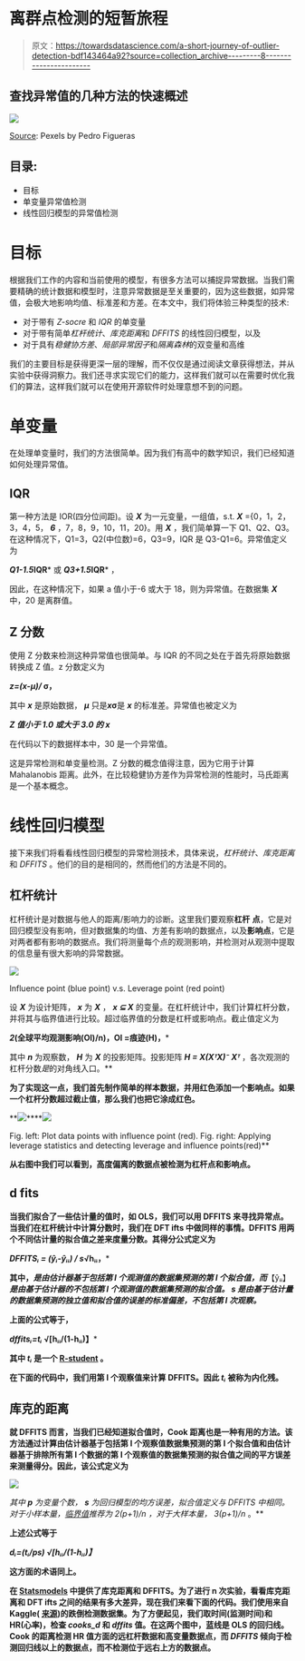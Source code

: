 # 离群点检测的短暂旅程

> 原文：<https://towardsdatascience.com/a-short-journey-of-outlier-detection-bdf143464a92?source=collection_archive---------8----------------------->

## 查找异常值的几种方法的快速概述

![](img/e396458148e0997eb90d8e59e6b42231.png)

[Source](http://Source): Pexels by Pedro Figueras

## **目录:**

*   目标
*   单变量异常值检测
*   线性回归模型的异常值检测

# **目标**

根据我们工作的内容和当前使用的模型，有很多方法可以捕捉异常数据。当我们需要精确的统计数据和模型时，注意异常数据是至关重要的，因为这些数据，如异常值，会极大地影响均值、标准差和方差。在本文中，我们将体验三种类型的技术:

*   对于带有 *Z-socre* 和 *IQR* 的单变量
*   对于带有简单*杠杆统计*、*库克距离*和 *DFFITS* 的线性回归模型，以及
*   对于具有*稳健协方差*、*局部异常因子*和*隔离森林*的双变量和高维

我们的主要目标是获得更深一层的理解，而不仅仅是通过阅读文章获得想法，并从实验中获得洞察力。我们还寻求实现它们的能力，这样我们就可以在需要时优化我们的算法，这样我们就可以在使用开源软件时处理意想不到的问题。

# 单变量

在处理单变量时，我们的方法很简单。因为我们有高中的数学知识，我们已经知道如何处理异常值。

## IQR

第一种方法是 IOR(四分位间距)。设 ***X*** 为一元变量，一组值，s.t. ***X*** ={0，1，2，3，4，5， ***6*** ，7，8，9，10，11，20}。用 ***X*** ，我们简单算一下 Q1、Q2、Q3。在这种情况下，Q1=3，Q2(中位数)=6，Q3=9，IQR 是 Q3-Q1=6。异常值定义为

***Q1-1.5*IQR*** 或 ***Q3+1.5*IQR*** ，

因此，在这种情况下，如果 a 值小于-6 或大于 18，则为异常值。在数据集 ***X*** 中，20 是离群值。

## **Z 分数**

使用 Z 分数来检测这种异常值也很简单。与 IQR 的不同之处在于首先将原始数据转换成 Z 值。z 分数定义为

***z=(x-μ)/* σ，**

其中 ***x*** 是原始数据， ***μ*** 只是***x*****σ**是 ***x*** 的标准差。异常值也被定义为

***Z 值小于 1.0 或大于 3.0 的 x***

在代码以下的数据样本中，30 是一个异常值。

这是异常检测和单变量检测。Z 分数的概念值得注意，因为它用于计算 Mahalanobis 距离。此外，在比较稳健协方差作为异常检测的性能时，马氏距离是一个基本概念。

# 线性回归模型

接下来我们将看看线性回归模型的异常检测技术，具体来说，*杠杆统计*、*库克距离*和 *DFFITS* 。他们的目的是相同的，然而他们的方法是不同的。

## **杠杆统计**

杠杆统计是对数据与他人的距离/影响力的诊断。这里我们要观察**杠杆** **点**，它是对回归模型没有影响，但对数据集的均值、方差有影响的数据点，以及**影响点**，它是对两者都有影响的数据点。我们将测量每个点的观测影响，并检测对从观测中提取的信息量有很大影响的异常数据。

![](img/b10da86be90054c77243986de0a17ab5.png)

Influence point (blue point) v.s. Leverage point (red point)

设 ***X*** 为设计矩阵， ***x*** 为 ***X*** ， ***x ⊆ X*** 的变量。在杠杆统计中，我们计算杠杆分数，并将其与临界值进行比较。超过临界值的分数是杠杆或影响点。截止值定义为

***2*(全球平均观测影响(OI)/n)，OI =痕迹(H)，***

其中 ***n*** 为观察数， ***H*** 为 ***X*** 的投影矩阵。投影矩阵 ***H = X(XᵀX)⁻ Xᵀ*** ，各次观测的杠杆分数*是*的对角线入口。**

**为了实现这一点，我们首先制作简单的样本数据，并用红色添加一个影响点。如果一个杠杆分数超过截止值，那么我们也把它涂成红色。**

**![](img/e0bebee216ce76b4985371a764350086.png)****![](img/890c03c261417b1652fb182b53737a21.png)

Fig. left: Plot data points with influence point (red). Fig. right: Applying leverage statistics and detecting leverage and influence points(red)** 

**从右图中我们可以看到，高度偏离的数据点被检测为杠杆点和影响点。**

## ****d fits****

**当我们拟合了一些估计量的值时，如 OLS，我们可以用 DFFITS 来寻找异常点。当我们在杠杆统计中计算分数时，我们在 DFT ifts 中做同样的事情。DFFITS 用两个不同估计量的拟合值之差来度量分数。其得分公式定义为**

*****DFFITSᵢ = (ŷᵢ-ŷᵢᵢ) / s*√hᵢᵢ，*****

**其中，*是由估计器基于包括第 I 个观测值的数据集预测的第 I 个拟合值，而***【ŷᵢᵢ】***是由基于估计器的不包括第 I 个观测值的数据集预测的拟合值。 ***s*** 是由基于估计量的数据集预测的独立值和拟合值的误差的标准偏差，不包括第 I 次观察。***

**上面的公式等于，**

*****dffitsᵢ=tᵢ* √[hᵢᵢ/(1-hᵢᵢ)】*****

**其中 ***tᵢ*** 是一个 [R-student](https://en.wikipedia.org/wiki/Studentized_residual) 。**

**在下面的代码中，我们用第 I 个观察值来计算 DFFITS。因此 ***tᵢ*** 被称为内化残。**

## **库克的距离**

**就 DFFITS 而言，当我们已经知道拟合值时，Cook 距离也是一种有用的方法。该方法通过计算由估计器基于包括第 I 个观察值数据集预测的第 I 个拟合值和由估计器基于排除所有第 I 个数据的第 I 个观察值的数据集预测的拟合值之间的平方误差来测量得分。因此，该公式定义为**

**![](img/70c443f0a8121e587b1d46f8c9ed8383.png)**

**其中 ***p*** 为变量个数， ***s*** 为回归模型的均方误差，拟合值定义与 DFFITS 中相同。对于小样本量，[临界值](https://www.researchgate.net/publication/258174106_Best-Practice_Recommendations_for_Defining_Identifying_and_Handling_Outliers)推荐为 *2*(p+1)/n* ，对于大样本量， *3*(p+1)/n* 。**

**上述公式等于**

*****dᵢ=(tᵢ/p*s)* √[hᵢᵢ/(1-hᵢᵢ)】*****

**这方面的术语同上。**

**在 [Statsmodels](https://www.statsmodels.org/dev/generated/statsmodels.stats.outliers_influence.OLSInfluence.summary_frame.html) 中提供了库克距离和 DFFITS。为了进行 n 次实验，看看库克距离和 DFT ifts 之间的结果有多大差异，现在我们来看下面的代码。我们使用来自 Kaggle( [来源](https://www.kaggle.com/pitasr/falldata))的跌倒检测数据集。为了方便起见，我们取时间(监测时间)和 HR(心率)，检查 ***cooks_d*** 和 ***dffits*** 值。在这两个图中，蓝线是 OLS 的回归线。Cook 的距离检测 HR 值方面的远杠杆数据和高变量数据点，而 ***DFFITS*** 倾向于检测回归线以上的数据点，而不检测位于远右上方的数据点。**